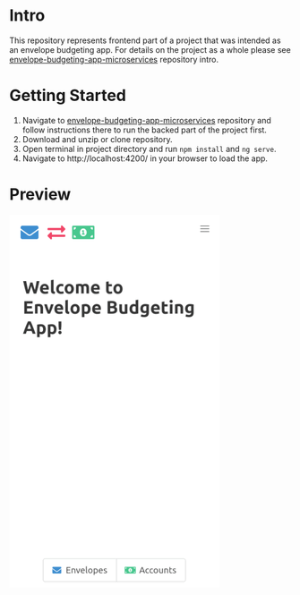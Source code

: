# Intro

This repository represents frontend part of a project that was intended as an envelope budgeting app. For details on the project as a whole please see [envelope-budgeting-app-microservices](https://github.com/kat-wasik/envelope-budgeting-app-frontend) repository intro.

# Getting Started

1. Navigate to [envelope-budgeting-app-microservices](https://github.com/kat-wasik/envelope-budgeting-app-microservices) repository and follow instructions there to run the backed part of the project first.
2. Download and unzip or clone repository.
3. Open terminal in project directory and run `npm install` and `ng serve`.
4. Navigate to http://localhost:4200/ in your browser to load the app.

# Preview

![preview.gif](https://github.com/kat-wasik/envelope-budgeting-app-frontend/blob/main/src/assets/preview.gif)

